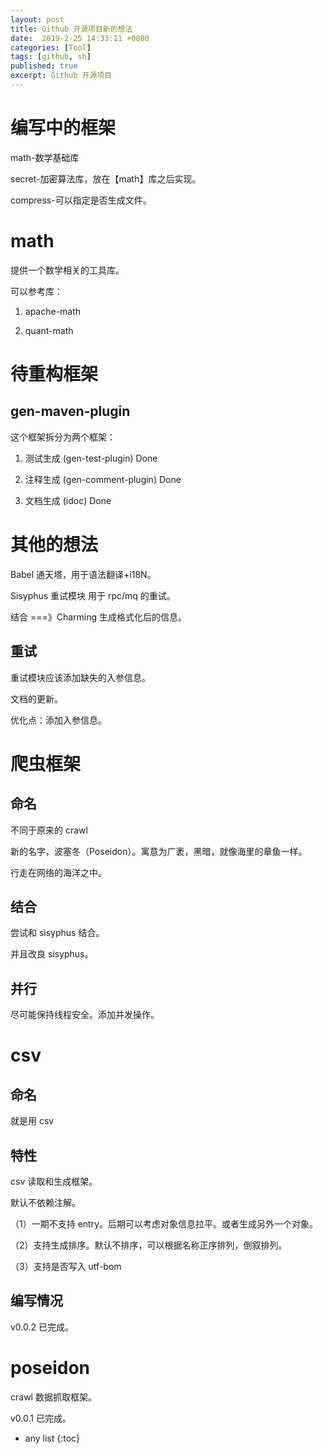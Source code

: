 ```yaml
---
layout: post
title: Github 开源项目新的想法
date:  2019-2-25 14:33:11 +0800
categories: [Tool]
tags: [github, sh]
published: true
excerpt: Github 开源项目
---
```


# 编写中的框架

math-数学基础库

secret-加密算法库，放在【math】库之后实现。 

compress-可以指定是否生成文件。

# math

提供一个数学相关的工具库。

可以参考库：

1. apache-math

2. quant-math 

# 待重构框架

## gen-maven-plugin

这个框架拆分为两个框架：

1. 测试生成 (gen-test-plugin)   Done

2. 注释生成 (gen-comment-plugin)  Done

3. 文档生成 (idoc) Done

# 其他的想法

Babel 通天塔，用于语法翻译+i18N。

Sisyphus 重试模块 用于 rpc/mq 的重试。

结合 ===》Charming 生成格式化后的信息。

## 重试

重试模块应该添加缺失的入参信息。

文档的更新。

优化点：添加入参信息。

# 爬虫框架

## 命名

不同于原来的 crawl

新的名字，波塞冬（Poseidon）。寓意为广袤，黑暗，就像海里的章鱼一样。

行走在网络的海洋之中。

## 结合

尝试和 sisyphus 结合。

并且改良 sisyphus。

## 并行

尽可能保持线程安全。添加并发操作。

# csv

## 命名

就是用 csv

## 特性

csv 读取和生成框架。

默认不依赖注解。

（1）一期不支持 entry。后期可以考虑对象信息拉平。或者生成另外一个对象。

（2）支持生成排序。默认不排序，可以根据名称正序排列，倒叙排列。

（3）支持是否写入 utf-bom 

## 编写情况

v0.0.2 已完成。

# poseidon 

crawl 数据抓取框架。

v0.0.1 已完成。

* any list
{:toc}